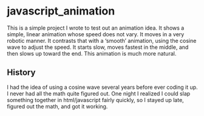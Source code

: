 javascript_animation
====================

This is a simple project I wrote to test out an animation idea. It shows a simple, linear animation whose speed does not vary. It moves in a very robotic manner. It contrasts that with a ‘smooth’ animation, using the cosine wave to adjust the speed. It starts slow, moves fastest in the middle, and then slows up toward the end. This animation is much more natural.

History
-------
I had the idea of using a cosine wave several years before ever coding it up. I never had all the math quite figured out. One night I realized I could slap something together in html/javascript fairly quickly, so I stayed up late, figured out the math, and got it working.
